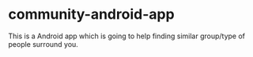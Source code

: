 # community-android-app
This is a Android app which is going to help finding similar group/type of people surround you.
